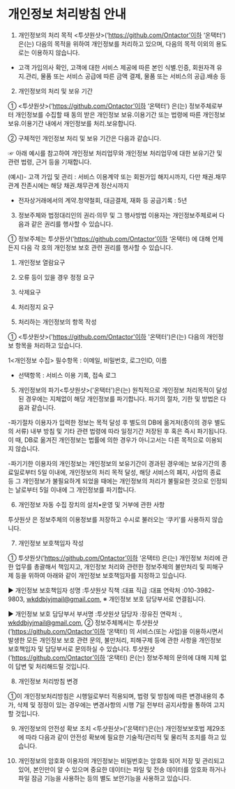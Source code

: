 # 개인정보 처리방침 안내

1. 개인정보의 처리 목적 <투샷원샷>(‘https://github.com/Ontactor’이하 ‘온택터’) 은(는) 다음의 목적을 위하여 개인정보를 처리하고 있으며, 다음의 목적 이외의 용도로는 이용하지 않습니다.

- 고객 가입의사 확인, 고객에 대한 서비스 제공에 따른 본인 식별.인증, 회원자격 유지.관리, 물품 또는 서비스 공급에 따른 금액 결제, 물품 또는 서비스의 공급.배송 등

2. 개인정보의 처리 및 보유 기간

① <투샷원샷>(‘https://github.com/Ontactor’이하 ‘온택터’) 은(는) 정보주체로부터 개인정보를 수집할 때 동의 받은 개인정보 보유․이용기간 또는 법령에 따른 개인정보 보유․이용기간 내에서 개인정보를 처리․보유합니다.

② 구체적인 개인정보 처리 및 보유 기간은 다음과 같습니다.

☞ 아래 예시를 참고하여 개인정보 처리업무와 개인정보 처리업무에 대한 보유기간 및 관련 법령, 근거 등을 기재합니다.

(예시)- 고객 가입 및 관리 : 서비스 이용계약 또는 회원가입 해지시까지, 다만 채권․채무관계 잔존시에는 해당 채권․채무관계 정산시까지

- 전자상거래에서의 계약․청약철회, 대금결제, 재화 등 공급기록 : 5년

3. 정보주체와 법정대리인의 권리·의무 및 그 행사방법 이용자는 개인정보주체로써 다음과 같은 권리를 행사할 수 있습니다.

① 정보주체는 투샷원샷(‘https://github.com/Ontactor’이하 ‘온택터) 에 대해 언제든지 다음 각 호의 개인정보 보호 관련 권리를 행사할 수 있습니다.

1. 개인정보 열람요구

2. 오류 등이 있을 경우 정정 요구

3. 삭제요구

4. 처리정지 요구



4. 처리하는 개인정보의 항목 작성

① <투샷원샷>('https://github.com/Ontactor'이하 '온택터')은(는) 다음의 개인정보 항목을 처리하고 있습니다.

1<개인정보 수집>
필수항목 : 이메일, 비밀번호, 로그인ID, 이름
- 선택항목 : 서비스 이용 기록, 접속 로그


5. 개인정보의 파기<투샷원샷>('온택터')은(는) 원칙적으로 개인정보 처리목적이 달성된 경우에는 지체없이 해당 개인정보를 파기합니다. 파기의 절차, 기한 및 방법은 다음과 같습니다.

-파기절차
이용자가 입력한 정보는 목적 달성 후 별도의 DB에 옮겨져(종이의 경우 별도의 서류) 내부 방침 및 기타 관련 법령에 따라 일정기간 저장된 후 혹은 즉시 파기됩니다. 이 때, DB로 옮겨진 개인정보는 법률에 의한 경우가 아니고서는 다른 목적으로 이용되지 않습니다.

-파기기한
이용자의 개인정보는 개인정보의 보유기간이 경과된 경우에는 보유기간의 종료일로부터 5일 이내에, 개인정보의 처리 목적 달성, 해당 서비스의 폐지, 사업의 종료 등 그 개인정보가 불필요하게 되었을 때에는 개인정보의 처리가 불필요한 것으로 인정되는 날로부터 5일 이내에 그 개인정보를 파기합니다.



6. 개인정보 자동 수집 장치의 설치•운영 및 거부에 관한 사항

투샷원샷 은 정보주체의 이용정보를 저장하고 수시로 불러오는 ‘쿠키’를 사용하지 않습니다.

7. 개인정보 보호책임자 작성

① 투샷원샷(‘https://github.com/Ontactor’이하 ‘온택터) 은(는) 개인정보 처리에 관한 업무를 총괄해서 책임지고, 개인정보 처리와 관련한 정보주체의 불만처리 및 피해구제 등을 위하여 아래와 같이 개인정보 보호책임자를 지정하고 있습니다.

▶ 개인정보 보호책임자
성명 :투샷원샷
직책 :대표
직급 :대표
연락처 :010-3982-9803, wkddbjyjmail@gmail.com,
※ 개인정보 보호 담당부서로 연결됩니다.

▶ 개인정보 보호 담당부서
부서명 :투샷원샷
담당자 :장유진
연락처 :, wkddbjyjmail@gmail.com,
② 정보주체께서는 투샷원샷(‘https://github.com/Ontactor’이하 ‘온택터) 의 서비스(또는 사업)을 이용하시면서 발생한 모든 개인정보 보호 관련 문의, 불만처리, 피해구제 등에 관한 사항을 개인정보 보호책임자 및 담당부서로 문의하실 수 있습니다. 투샷원샷(‘https://github.com/Ontactor’이하 ‘온택터) 은(는) 정보주체의 문의에 대해 지체 없이 답변 및 처리해드릴 것입니다.

8. 개인정보 처리방침 변경

①이 개인정보처리방침은 시행일로부터 적용되며, 법령 및 방침에 따른 변경내용의 추가, 삭제 및 정정이 있는 경우에는 변경사항의 시행 7일 전부터 공지사항을 통하여 고지할 것입니다.



9. 개인정보의 안전성 확보 조치 <투샷원샷>('온택터')은(는) 개인정보보호법 제29조에 따라 다음과 같이 안전성 확보에 필요한 기술적/관리적 및 물리적 조치를 하고 있습니다.

1. 개인정보의 암호화
이용자의 개인정보는 비밀번호는 암호화 되어 저장 및 관리되고 있어, 본인만이 알 수 있으며 중요한 데이터는 파일 및 전송 데이터를 암호화 하거나 파일 잠금 기능을 사용하는 등의 별도 보안기능을 사용하고 있습니다.
